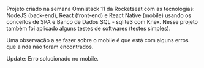 Projeto criado na semana Omnistack 11 da Rocketseat com as tecnologias: NodeJS (back-end), React (front-end) e React Native (mobile) usando os conceitos de SPA e Banco de Dados SQL - sqlite3 com Knex. Nesse projeto também foi aplicado alguns testes de softwares (testes simples).

Uma observação a se fazer sobre o mobile é que está com alguns erros que ainda não foram encontrados.

Update: Erro solucionado no mobile.
